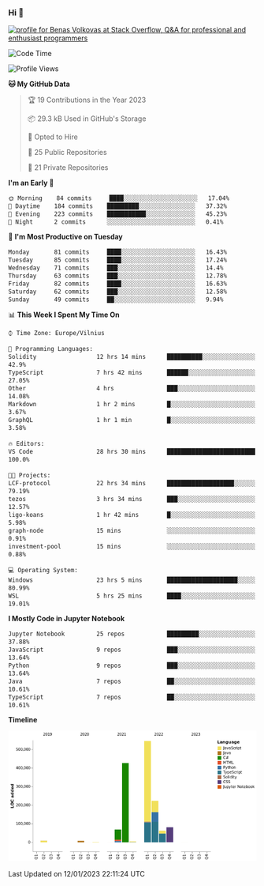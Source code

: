### Hi 👋
<a href="https://stackoverflow.com/users/14954249/benas-volkovas"><img src="https://stackoverflow.com/users/flair/14954249.png?theme=dark" width="208" height="58" alt="profile for Benas Volkovas at Stack Overflow, Q&amp;A for professional and enthusiast programmers" title="profile for Benas Volkovas at Stack Overflow, Q&amp;A for professional and enthusiast programmers"></a>

<!--START_SECTION:waka-->
![Code Time](http://img.shields.io/badge/Code%20Time-1%2C204%20hrs%2018%20mins-blue)

![Profile Views](http://img.shields.io/badge/Profile%20Views-5-blue)

**🐱 My GitHub Data** 

> 🏆 19 Contributions in the Year 2023
 > 
> 📦 29.3 kB Used in GitHub's Storage 
 > 
> 💼 Opted to Hire
 > 
> 📜 25 Public Repositories 
 > 
> 🔑 21 Private Repositories  
 > 
**I'm an Early 🐤** 

```text
🌞 Morning    84 commits     ████░░░░░░░░░░░░░░░░░░░░░   17.04% 
🌆 Daytime    184 commits    █████████░░░░░░░░░░░░░░░░   37.32% 
🌃 Evening    223 commits    ███████████░░░░░░░░░░░░░░   45.23% 
🌙 Night      2 commits      ░░░░░░░░░░░░░░░░░░░░░░░░░   0.41%

```
📅 **I'm Most Productive on Tuesday** 

```text
Monday       81 commits     ████░░░░░░░░░░░░░░░░░░░░░   16.43% 
Tuesday      85 commits     ████░░░░░░░░░░░░░░░░░░░░░   17.24% 
Wednesday    71 commits     ███░░░░░░░░░░░░░░░░░░░░░░   14.4% 
Thursday     63 commits     ███░░░░░░░░░░░░░░░░░░░░░░   12.78% 
Friday       82 commits     ████░░░░░░░░░░░░░░░░░░░░░   16.63% 
Saturday     62 commits     ███░░░░░░░░░░░░░░░░░░░░░░   12.58% 
Sunday       49 commits     ██░░░░░░░░░░░░░░░░░░░░░░░   9.94%

```


📊 **This Week I Spent My Time On** 

```text
⌚︎ Time Zone: Europe/Vilnius

💬 Programming Languages: 
Solidity                 12 hrs 14 mins      ██████████░░░░░░░░░░░░░░░   42.9% 
TypeScript               7 hrs 42 mins       ██████░░░░░░░░░░░░░░░░░░░   27.05% 
Other                    4 hrs               ███░░░░░░░░░░░░░░░░░░░░░░   14.08% 
Markdown                 1 hr 2 mins         █░░░░░░░░░░░░░░░░░░░░░░░░   3.67% 
GraphQL                  1 hr 1 min          █░░░░░░░░░░░░░░░░░░░░░░░░   3.58%

🔥 Editors: 
VS Code                  28 hrs 30 mins      █████████████████████████   100.0%

🐱‍💻 Projects: 
LCF-protocol             22 hrs 34 mins      ███████████████████░░░░░░   79.19% 
tezos                    3 hrs 34 mins       ███░░░░░░░░░░░░░░░░░░░░░░   12.57% 
ligo-koans               1 hr 42 mins        █░░░░░░░░░░░░░░░░░░░░░░░░   5.98% 
graph-node               15 mins             ░░░░░░░░░░░░░░░░░░░░░░░░░   0.91% 
investment-pool          15 mins             ░░░░░░░░░░░░░░░░░░░░░░░░░   0.88%

💻 Operating System: 
Windows                  23 hrs 5 mins       ████████████████████░░░░░   80.99% 
WSL                      5 hrs 25 mins       ████░░░░░░░░░░░░░░░░░░░░░   19.01%

```

**I Mostly Code in Jupyter Notebook** 

```text
Jupyter Notebook         25 repos            █████████░░░░░░░░░░░░░░░░   37.88% 
JavaScript               9 repos             ███░░░░░░░░░░░░░░░░░░░░░░   13.64% 
Python                   9 repos             ███░░░░░░░░░░░░░░░░░░░░░░   13.64% 
Java                     7 repos             ██░░░░░░░░░░░░░░░░░░░░░░░   10.61% 
TypeScript               7 repos             ██░░░░░░░░░░░░░░░░░░░░░░░   10.61%

```


**Timeline**

![Chart not found](https://raw.githubusercontent.com/BenasVolkovas/BenasVolkovas/main/charts/bar_graph.png) 


 Last Updated on 12/01/2023 22:11:24 UTC
<!--END_SECTION:waka-->
